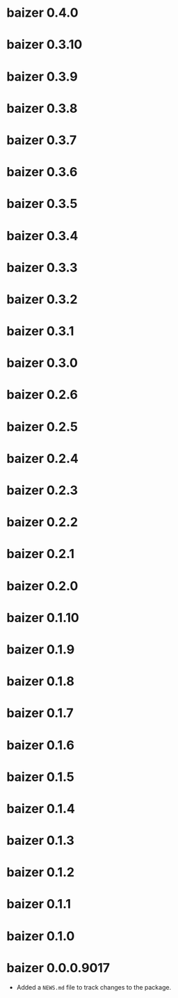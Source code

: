 # baizer 0.4.0

# baizer 0.3.10

# baizer 0.3.9

# baizer 0.3.8

# baizer 0.3.7

# baizer 0.3.6

# baizer 0.3.5

# baizer 0.3.4

# baizer 0.3.3

# baizer 0.3.2

# baizer 0.3.1

# baizer 0.3.0

# baizer 0.2.6

# baizer 0.2.5

# baizer 0.2.4

# baizer 0.2.3

# baizer 0.2.2

# baizer 0.2.1

# baizer 0.2.0

# baizer 0.1.10

# baizer 0.1.9

# baizer 0.1.8

# baizer 0.1.7

# baizer 0.1.6

# baizer 0.1.5

# baizer 0.1.4

# baizer 0.1.3

# baizer 0.1.2

# baizer 0.1.1

# baizer 0.1.0

# baizer 0.0.0.9017

* Added a `NEWS.md` file to track changes to the package.

